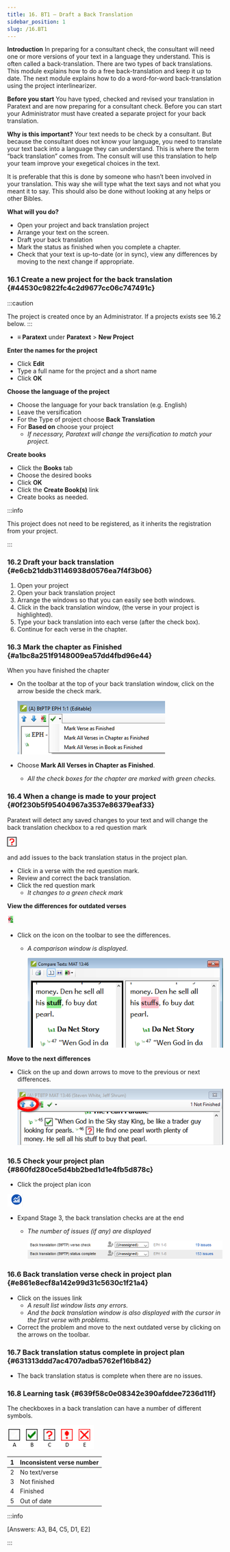 ```yaml
---
title: 16. BT1 – Draft a Back Translation
sidebar_position: 1
slug: /16.BT1
---
```




**Introduction**
In preparing for a consultant check, the consultant will need one or more versions of your text in a language they understand. This is often called a back-translation. There are two types of back translations. This module explains how to do a free back-translation and keep it up to date. The next module explains how to do a word-for-word back-translation using the project interlinearizer.


**Before you start**
You have typed, checked and revised your translation in Paratext and are now preparing for a consultant check. Before you can start your Administrator must have created a separate project for your back translation.


**Why is this important?**
Your text needs to be check by a consultant. But because the consultant does not know your language, you need to translate your text back into a language they can understand. This is where the term “back translation” comes from. The consult will use this translation to help your team improve your exegetical choices in the text.


It is preferable that this is done by someone who hasn’t been involved in your translation. This way she will type what the text says and not what you meant it to say. This should also be done without looking at any helps or other Bibles.


**What will you do?**

- Open your project and back translation project
- Arrange your text on the screen.
- Draft your back translation
- Mark the status as finished when you complete a chapter.
- Check that your text is up-to-date (or in sync), view any differences by moving to the next change if appropriate.

### 16.1 Create a new project for the back translation {#44530c9822fc4c2d9677cc06c747491c}


:::caution


The project is created once by an Administrator. If a projects exists see 16.2 below.
:::

- **≡ Paratext** under **Paratext** > **New Project**

**Enter the names for the project**

- Click **Edit**
- Type a full name for the project and a short name
- Click **OK**

**Choose the language of the project**

- Choose the language for your back translation (e.g. English)
- Leave the versification
- For the Type of project choose **Back Translation**
- For **Based on** choose your project
	- _If necessary, Paratext will change the versification to match your project._

**Create books**

- Click the **Books** tab
- Choose the desired books
- Click **OK**
- Click the **Create Book(s)** link
- Create books as needed.

:::info

This project does not need to be registered, as it inherits the registration from your project. 

:::




### 16.2 Draft your back translation {#e6cb21ddb31146938d0576ea7f4f3b06}

1. Open your project
1. Open your back translation project
1. Arrange the windows so that you can easily see both windows.
1. Click in the back translation window, (the verse in your project is highlighted).
1. Type your back translation into each verse (after the check box).
1. Continue for each verse in the chapter.

### 16.3 Mark the chapter as Finished {#a1bc8a251f9148009ea57dd4fbd96e44}


When you have finished the chapter

- On the toolbar at the top of your back translation window, click on the arrow beside the check mark.

	![](./1022870917.png)

- Choose **Mark All Verses in Chapter as Finished**.
	- _All the check boxes for the chapter are marked with green checks._

### 16.4 When a change is made to your project {#0f230b5f95404967a3537e86379eaf33}


<div class='notion-row'>
<div class='notion-column'>

Paratext will detect any saved changes to your text and will change the back translation checkbox to a red question mark

</div>

<div class='notion-column'>

![](./2038516241.png)

</div>
</div>


and add issues to the back translation status in the project plan.

- Click in a verse with the red question mark.
- Review and correct the back translation.
- Click the red question mark
	- _It changes to a green check mark_

**View the differences for outdated verses**


![](./855261181.png)

- Click on the  icon on the toolbar to see the differences.
	- _A comparison window is displayed_.

		![](./1718777957.png)


**Move to the next differences**

- Click on the up and down arrows to move to the previous or next differences.

	![](./907576153.png)


### 16.5 Check your project plan {#860fd280ce5d4bb2bed1d1e4fb5d878c}


<div class='notion-row'>
<div class='notion-column'>

- Click the project plan icon

</div>

<div class='notion-column'>

![](./470041928.png)

</div>
</div>

- Expand Stage 3, the back translation checks are at the end
	- _The number of issues (if any) are displayed_

		![](./1143591829.png)


### 16.6 Back translation verse check in project plan {#e861e8ecf8a142e99d31c5630c1f21a4}

- Click on the issues link
	- _A result list window lists any errors._
	- _And the back translation window is also displayed with the cursor in the first verse with problems._
- Correct the problem and move to the next outdated verse by clicking on the arrows on the toolbar.

### 16.7 Back translation status complete in project plan {#631313ddd7ac4707adba5762ef16b842}

- The back translation status is complete when there are no issues.

### 16.8 Learning task {#639f58c0e08342e390afddee7236d11f}


The checkboxes in a back translation can have a number of different symbols.


![](./967840981.png)


| 1 | Inconsistent verse number |
| - | ------------------------- |
| 2 | No text/verse             |
| 3 | Not finished              |
| 4 | Finished                  |
| 5 | Out of date               |


:::info

[Answers: A3, B4, C5, D1, E2]

:::



